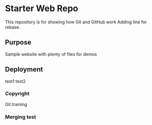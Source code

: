 # Starter Web Repo

This repository is for showing how Git and GitHub work
Adding line for rebase.

## Purpose

Sample website with plenty of files for demos

## Deployment

test1
test2

### Copyright
Git.training

### Merging test